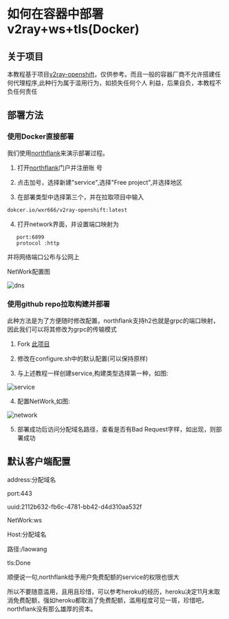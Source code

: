 # 如何在容器中部署v2ray+ws+tls(Docker)

## 关于项目

本教程基于项目[v2ray-openshift](https://github.com/bclswl0827/v2ray-openshift)，仅供参考。而且一般的容器厂商不允许搭建任何代理程序,此种行为属于滥用行为，如损失任何个人 利益，后果自负，本教程不负任何责任

## 部署方法

### 使用Docker直接部署

我们使用[northflank](https://northflank.com)来演示部署过程。

1. 打开[northflank](https://northflank.com)门户并注册账 号

2. 点击加号，选择新建"service",选择"Free project",并选择地区

3. 在部署类型中选择第三个，并在拉取项目中输入

```vb
dokcer.io/wxr666/v2ray-openshift:latest
```
4. 打开network界面，并设置端口映射为

```shell
   port:6899
   protocol :http
```

并将网络端口公布与公网上




NetWork配置图


![dns](https://raw.githubusercontent.com/wangvps/v2op/main/png/Screenshot_2022-10-11-21-49-25-466_com.android.chrome.jpg)


### 使用github repo拉取构建并部署

此种方法是为了方便随时修改配置，northflank支持h2也就是grpc的端口映射，因此我们可以将其修改为grpc的传输模式

1. Fork [此项目](https://github.com/wangvps/v2op)

2. 修改在configure.sh中的默认配置(可以保持原样)

3. 与上述教程一样创建service,构建类型选择第一种，如图:

![service](https://raw.githubusercontent.com/wangvps/v2op/main/png/IMG_20221011_221546.jpg)


4. 配置NetWork,如图:

![network](https://raw.githubusercontent.com/wangvps/v2op/main/png/Screenshot_2022-10-11-18-28-12-325_com.android.chrome.jpg)

5. 部署成功后访问分配域名路径，查看是否有Bad Request字样，如出现，则部署成功

## 默认客户端配置

address:分配域名

port:443

uuid:2112b632-fb6c-4781-bb42-d4d310aa532f

NetWork:ws

Host:分配域名

路径:/laowang

tls:Done

顺便说一句,northflank给予用户免费配额的service的权限也很大

所以不要随意滥用，且用且珍惜，可以参考heroku的经历，heroku决定11月末取消免费配额，强如heroku都取消了免费配额，滥用程度可见一斑，珍惜吧，northflank没有那么雄厚的资本。





